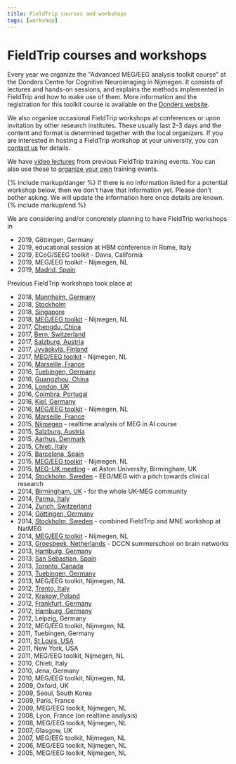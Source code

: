 ```yaml
---
title: FieldTrip courses and workshops
tags: [workshop]
---
```


# FieldTrip courses and workshops

Every year we organize the "Advanced MEG/EEG analysis toolkit course" at the Donders Centre for Cognitive Neuroimaging in Nijmegen. It consists of lectures and hands-on sessions, and explains the methods implemented in FieldTrip and how to make use of them. More information and the registration for this toolkit course is available on the [Donders website](https://www.ru.nl/donders/agenda/donders-tool-kits/).

We also organize occasional FieldTrip workshops at conferences or upon invitation by other research institutes. These usually last 2-3 days and the content and format is determined together with the local organizers. If you are interested in hosting a FieldTrip workshop at your university, you can [contact us](/contact) for details.

We have [video lectures](/video) from previous FieldTrip training events. You can also use these to [organize your own](faq/can_i_organize_my_own_workshop) training events.

{% include markup/danger %}
If there is no information listed for a potential workshop below, then we don't have that information yet. Please don't bother asking. We will update the information here once details are known.
{% include markup/end %}

We are considering and/or concretely planning to have FieldTrip workshops in

* 2019, Göttingen, Germany
* 2019, educational session at HBM conference in Rome, Italy
* 2019, ECoG/SEEG toolkit - Davis, California
* 2019, MEG/EEG toolkit - Nijmegen, NL
* 2019, [Madrid, Spain](/workshop/madrid2019)

Previous FieldTrip workshops took place at

* 2018, [Mannheim, Germany](/workshop/mannheim2018)
* 2018, [Stockholm](/workshop/stockholm2018)
* 2018, [Singapore](/workshop/ohbm2018)
* 2018, [MEG/EEG toolkit](/workshop/toolkit2018) - Nijmegen, NL
* 2017, [Chengdu, China](/workshop/chengdu2017)
* 2017, [Bern, Switzerland](/workshop/baci2017)
* 2017, [Salzburg, Austria](/workshop/salzburg2017)
* 2017, [Jyväskylä, Finland](/workshop/jyvaskyla2017)
* 2017, [MEG/EEG toolkit](/workshop/toolkit2017) - Nijmegen, NL
* 2016, [Marseille, France](/workshop/marseille2016b)
* 2016, [Tuebingen, Germany](/workshop/tuebingen2016)
* 2016, [Guangzhou, China](/workshop/guangzhou)
* 2016, [London, UK](/workshop/london)
* 2016, [Coimbra, Portugal](/workshop/coimbra)
* 2016, [Kiel, Germany](/workshop/kiel)
* 2016, [MEG/EEG toolkit](/workshop/toolkit2016) - Nijmegen, NL
* 2016, [Marseille, France](/workshop/marseille)
* 2015, [Nijmegen](/workshop/realtime) - realtime analysis of MEG in AI course
* 2015, [Salzburg, Austria](/workshop/salzburg)
* 2015, [Aarhus, Denmark](/workshop/aarhus2015)
* 2015, [Chieti, Italy](/workshop/chieti2015)
* 2015, [Barcelona, Spain](/workshop/barcelona)
* 2015, [MEG/EEG toolkit](/workshop/toolkit2015) - Nijmegen, NL
* 2015, [MEG-UK meeting](/workshop/meg-uk-2015) - at Aston University, Birmingham, UK
* 2014, [Stockholm, Sweden](/workshop/natmeg) - EEG/MEG with a pitch towards clinical research
* 2014, [Birmingham, UK](/workshop/birmingham) - for the whole UK-MEG community
* 2014, [Parma, Italy](/workshop/parma)
* 2014, [Zurich, Switzerland](/workshop/zurich)
* 2014, [Göttingen, Germany](/workshop/goettingen)
* 2014, [Stockholm, Sweden](/workshop/stockholm2014) - combined FieldTrip and MNE workshop at NatMEG
* 2014, [MEG/EEG toolkit](/workshop/nijmegen2014) - Nijmegen, NL
* 2013, [Groesbeek, Netherlands](/workshop/groesbeek2013) - DCCN summerschool on brain networks
* 2013, [Hamburg, Germany](/workshop/hamburg2013)
* 2013, [San Sebastian, Spain](/workshop/donostia2013)
* 2013, [Toronto, Canada](/workshop/toronto)
* 2013, [Tuebingen, Germany](/workshop/tuebingen13)
* 2013, MEG/EEG toolkit, Nijmegen, NL
* 2012, [Trento, Italy](/workshop/trento)
* 2012, [Krakow, Poland](/workshop/krakow)
* 2012, [Frankfurt, Germany](/workshop/frankfurt)
* 2012, [Hamburg, Germany](/workshop/hamburg)
* 2012, Leipzig, Germany
* 2012, MEG/EEG toolkit, Nijmegen, NL
* 2011, Tuebingen, Germany
* 2011, [St Louis, USA](/workshop/stlouis)
* 2011, New York, USA
* 2011, MEG/EEG toolkit, Nijmegen, NL
* 2010, Chieti, Italy
* 2010, Jena, Germany
* 2010, MEG/EEG toolkit, Nijmegen, NL
* 2009, Oxford, UK
* 2009, Seoul, South Korea
* 2009, Paris, France
* 2009, MEG/EEG toolkit, Nijmegen, NL
* 2008, Lyon, France (on realtime analysis)
* 2008, MEG/EEG toolkit, Nijmegen, NL
* 2007, Glasgow, UK
* 2007, MEG/EEG toolkit, Nijmegen, NL
* 2006, MEG/EEG toolkit, Nijmegen, NL
* 2005, MEG/EEG toolkit, Nijmegen, NL
